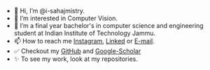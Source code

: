 - 👋 Hi, I’m @i-sahajmistry.
- 👀 I’m interested in Computer Vision.
- 🌱 I’m a final year bachelor's in computer science and engineering student at Indian Institute of Technology Jammu.
- 📫 How to reach me [Instagram](https://www.instagram.com/i_sahajmistry/), [Linked](https://www.linkedin.com/in/sahaj-mistry/) or [E-mail](mailto:sahajmistry005@gmail.com).
- ✅ Checkout my [GitHub](https://github.com/i-sahajmistry) and [Google-Scholar](https://scholar.google.com/citations?user=54EbWw0AAAAJ&hl=en)
- ✨ To see my work, look at my repositories.
<!---
i-sahajmistry/i-sahajmistry is a ✨ special ✨ repository because its `README.md` (this file) appears on your GitHub profile.
You can click the Preview link to take a look at your changes.
--->
